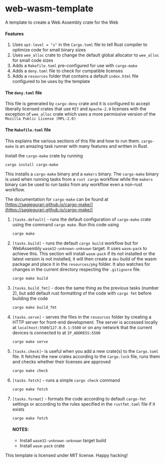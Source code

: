 # web-wasm-template
A template to create a Web Assembly crate for the Web

#### Features

1. Uses `opt-level = "s"` in the `Cargo.toml` file to tell Rust compiler to optimize code for small binary sizes
2. Uses `wee_alloc` crate to change the default global allocator to `wee_alloc` for small code sizes
3. Adds a `Makefile.toml` pre-configured for use with `cargo-make` 
4. Adds a `deny.toml` file to check for compatible licenses
5. Adds a `resources` folder that contains a default `index.html` file configured to be uses by the template

#### The `deny.toml` file

This file is generated by `cargo-deny` crate and it is configured to accept liberally licensed crates that use `MIT` and `Apache-2.0` licenses with the exception of `wee_alloc` crate which uses a more permissive version of the `Mozilla Public License (MPL-2.0)`

#### The `Makefile.toml` file

This explains the various sections of this file and how to run them. `cargo-make` is an amazing task runner with many features and written in Rust.

Install the `cargo-make` crate by running

```bash
cargo install cargo-make
```

This installs a `cargo-make` binary and a `makers` binary. The `cargo-make` binary is used when running tasks from a `rust cargo` workflow while the `makers` binary can be used to run tasks from any workflow even a non-rust workflow.

The documentation for `cargo-make` can be found at [https://sagiegurari.github.io/cargo-make/](https://sagiegurari.github.io/cargo-make/)

1. `[tasks.default]` - runs the default configuration of `cargo-make` crate using the command `cargo make`. Run this code using

   ```bash
   cargo make
   ```

2. `[tasks.build]` - runs the default `cargo build` workflow but for WebAssembly `wasm32-unknown-unknown` target. It uses `wasm-pack` to achieve this. This section will install `wasm-pack` if its not installed or the latest version is not installed, it will then create a `dev` build of the wasm package and place it in the `resources/pkg` folder. It also watches for changes in the current directory respecting the `.gitignore` file.

   ```bash
   cargo make build
   ```

3. `[tasks.build_fmt]` - does the same thing as the previous tasks (number 2), but add default rust formatting of the code with `cargo fmt` before building the code

   ```bash
   cargo make build_fmt
   ```

   

4. `[tasks.serve]` - serves the files in the `resources` folder by creating a HTTP server for front-end development. The server is accessed locally at `localhost:5500`/`127.0.0.1:5500` or on any network that the current devices is connected to at  `IP_ADDRESS:5500`

   ```bash
   cargo make serve
   ```

5. `[tasks.check]`- is useful when you add a new crate(s) to the `Cargo.toml` file. It fetches the new crates according to the `Cargo.lock` file, runs them and checks whether their licenses are approved

   ```bash
   cargo make check
   ```

6. `[tasks.fetch]` - runs a simple `cargo check` command

   ```bash
   cargo make fetch
   ```

7. `[tasks.format]` - formats the code according to default `cargo-fmt` settings or according to the rules specified in the `rustfmt.toml` file if it exists

   ```bash
   cargo make fetch
   ```

   #### NOTES:

   * Install `wasm32-unknown-unknown` target build
   * Install `wasm-pack` crate

This template is licensed under MIT license. Happy hacking!